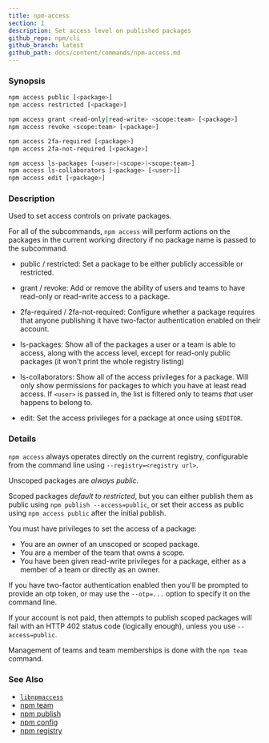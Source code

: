 ```yaml
---
title: npm-access
section: 1
description: Set access level on published packages
github_repo: npm/cli
github_branch: latest
github_path: docs/content/commands/npm-access.md
---
```


### Synopsis

```bash
npm access public [<package>]
npm access restricted [<package>]

npm access grant <read-only|read-write> <scope:team> [<package>]
npm access revoke <scope:team> [<package>]

npm access 2fa-required [<package>]
npm access 2fa-not-required [<package>]

npm access ls-packages [<user>|<scope>|<scope:team>]
npm access ls-collaborators [<package> [<user>]]
npm access edit [<package>]
```

### Description

Used to set access controls on private packages.

For all of the subcommands, `npm access` will perform actions on the packages
in the current working directory if no package name is passed to the
subcommand.

* public / restricted:
  Set a package to be either publicly accessible or restricted.

* grant / revoke:
  Add or remove the ability of users and teams to have read-only or read-write
  access to a package.

* 2fa-required / 2fa-not-required:
  Configure whether a package requires that anyone publishing it have two-factor
  authentication enabled on their account.

* ls-packages:
  Show all of the packages a user or a team is able to access, along with the
  access level, except for read-only public packages (it won't print the whole
  registry listing)

* ls-collaborators:
  Show all of the access privileges for a package. Will only show permissions
  for packages to which you have at least read access. If `<user>` is passed in,
  the list is filtered only to teams _that_ user happens to belong to.

* edit:
  Set the access privileges for a package at once using `$EDITOR`.

### Details

`npm access` always operates directly on the current registry, configurable
from the command line using `--registry=<registry url>`.

Unscoped packages are *always public*.

Scoped packages *default to restricted*, but you can either publish them as
public using `npm publish --access=public`, or set their access as public using
`npm access public` after the initial publish.

You must have privileges to set the access of a package:

* You are an owner of an unscoped or scoped package.
* You are a member of the team that owns a scope.
* You have been given read-write privileges for a package, either as a member
  of a team or directly as an owner.

If you have two-factor authentication enabled then you'll be prompted to
provide an otp token, or may use the `--otp=...` option to specify it on
the command line.

If your account is not paid, then attempts to publish scoped packages will
fail with an HTTP 402 status code (logically enough), unless you use
`--access=public`.

Management of teams and team memberships is done with the `npm team` command.

### See Also

* [`libnpmaccess`](https://npm.im/libnpmaccess)
* [npm team](/cli/v7/commands/npm-team)
* [npm publish](/cli/v7/commands/npm-publish)
* [npm config](/cli/v7/commands/npm-config)
* [npm registry](/cli/v7/using-npm/registry)
